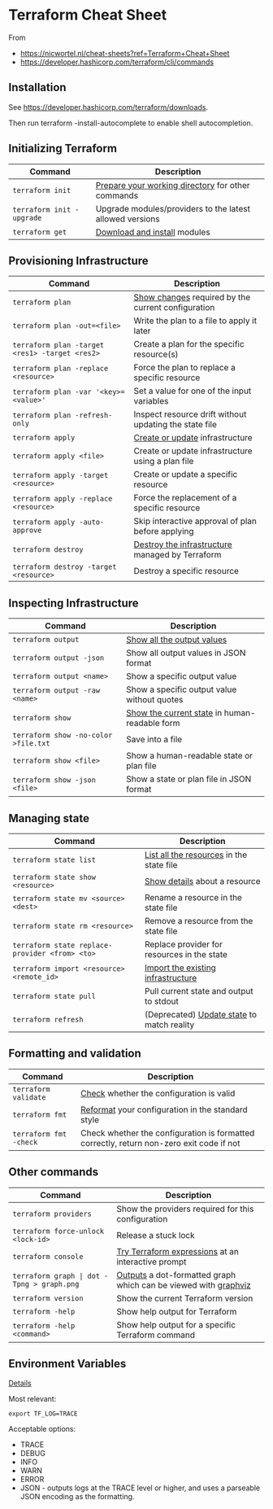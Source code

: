# Terraform Cheat Sheet

From

* https://nicwortel.nl/cheat-sheets?ref=Terraform+Cheat+Sheet
* https://developer.hashicorp.com/terraform/cli/commands


## Installation

See https://developer.hashicorp.com/terraform/downloads.

Then run terraform -install-autocomplete to enable shell autocompletion.

## Initializing Terraform

Command|Description
-------|-----------
`terraform init`|[Prepare your working directory](https://developer.hashicorp.com/terraform/cli/commands/init) for other commands
`terraform init -upgrade`|Upgrade modules/providers to the latest allowed versions
`terraform get`|[Download and install](https://developer.hashicorp.com/terraform/cli/commands/get) modules

## Provisioning Infrastructure

Command|Description
-------|-----------
`terraform plan`|[Show changes](https://developer.hashicorp.com/terraform/cli/commands/plan) required by the current configuration
`terraform plan -out=<file>`|Write the plan to a file to apply it later
`terraform plan -target <res1> -target <res2>`|Create a plan for the specific resource(s)
`terraform plan -replace <resource>`|Force the plan to replace a specific resource
`terraform plan -var '<key>=<value>'`|Set a value for one of the input variables
`terraform plan -refresh-only`|Inspect resource drift without updating the state file
`terraform apply`|[Create or update](https://developer.hashicorp.com/terraform/cli/commands/apply) infrastructure
`terraform apply <file>`|Create or update infrastructure using a plan file
`terraform apply -target <resource>`|Create or update a specific resource
`terraform apply -replace <resource>`|Force the replacement of a specific resource
`terraform apply -auto-approve`|Skip interactive approval of plan before applying
`terraform destroy`|[Destroy the infrastructure](https://developer.hashicorp.com/terraform/cli/commands/destroy) managed by Terraform
`terraform destroy -target <resource>`|Destroy a specific resource

## Inspecting Infrastructure

Command|Description
-------|-----------
`terraform output`|[Show all the output values](https://developer.hashicorp.com/terraform/cli/commands/output)
`terraform output -json`|Show all output values in JSON format
`terraform output <name>`|Show a specific output value
`terraform output -raw <name>`|Show a specific output value without quotes
`terraform show`|[Show the current state](https://developer.hashicorp.com/terraform/cli/commands/show) in human-readable form
`terraform show -no-color >file.txt`|Save into a file
`terraform show <file>`|Show a human-readable state or plan file
`terraform show -json <file>`|Show a state or plan file in JSON format

## Managing state

Command|Description
-------|-----------
`terraform state list`|[List all the resources](https://developer.hashicorp.com/terraform/cli/commands/state/list) in the state file
`terraform state show <resource>`|[Show details](https://developer.hashicorp.com/terraform/cli/commands/state/show) about a resource
`terraform state mv <source> <dest>`|Rename a resource in the state file
`terraform state rm <resource>`|Remove a resource from the state file
`terraform state replace-provider <from> <to>`|Replace provider for resources in the state
`terraform import <resource> <remote_id>`|[Import the existing infrastructure](https://developer.hashicorp.com/terraform/cli/commands/import)
`terraform state pull`|Pull current state and output to stdout
`terraform refresh`|(Deprecated) [Update state](https://developer.hashicorp.com/terraform/cli/commands/refresh) to match reality

## Formatting and validation

Command|Description
-------|-----------
`terraform validate`|[Check](https://developer.hashicorp.com/terraform/cli/commands/validate) whether the configuration is valid
`terraform fmt`|[Reformat](https://developer.hashicorp.com/terraform/cli/commands/fmt) your configuration in the standard style
`terraform fmt -check`|Check whether the configuration is formatted correctly, return non-zero exit code if not


## Other commands
Command|Description
-------|-----------
`terraform providers`|Show the providers required for this configuration
`terraform force-unlock <lock-id>`|Release a stuck lock
`terraform console`|[Try Terraform expressions](https://developer.hashicorp.com/terraform/cli/commands/console) at an interactive prompt
`terraform graph \| dot -Tpng > graph.png`|[Outputs](https://developer.hashicorp.com/terraform/cli/commands/graph) a dot-formatted graph which can be viewed with [graphviz](https://graphviz.org/download/)
`terraform version`|Show the current Terraform version
`terraform -help`|Show help output for Terraform
`terraform -help <command>`|Show help output for a specific Terraform command

## Environment Variables


[Details](https://developer.hashicorp.com/terraform/cli/config/environment-variables)

Most relevant:
```
export TF_LOG=TRACE
```
Acceptable options:

* TRACE
* DEBUG
* INFO
* WARN
* ERROR
* JSON - outputs logs at the TRACE level or higher, and uses a parseable
JSON encoding as the formatting.
